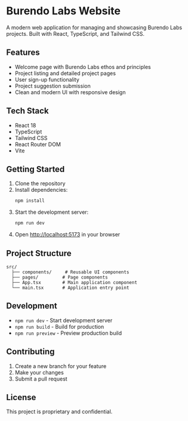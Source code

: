# Burendo Labs Website

A modern web application for managing and showcasing Burendo Labs projects. Built with React, TypeScript, and Tailwind CSS.

## Features

- Welcome page with Burendo Labs ethos and principles
- Project listing and detailed project pages
- User sign-up functionality
- Project suggestion submission
- Clean and modern UI with responsive design

## Tech Stack

- React 18
- TypeScript
- Tailwind CSS
- React Router DOM
- Vite

## Getting Started

1. Clone the repository
2. Install dependencies:
   ```bash
   npm install
   ```
3. Start the development server:
   ```bash
   npm run dev
   ```
4. Open [http://localhost:5173](http://localhost:5173) in your browser

## Project Structure

```
src/
  ├── components/     # Reusable UI components
  ├── pages/         # Page components
  ├── App.tsx        # Main application component
  └── main.tsx       # Application entry point
```

## Development

- `npm run dev` - Start development server
- `npm run build` - Build for production
- `npm run preview` - Preview production build

## Contributing

1. Create a new branch for your feature
2. Make your changes
3. Submit a pull request

## License

This project is proprietary and confidential.
